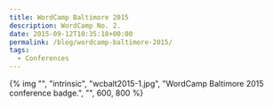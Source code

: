 ```yaml
---
title: WordCamp Baltimore 2015
description: WordCamp No. 2.
date: 2015-09-12T10:35:18+00:00
permalink: /blog/wordcamp-baltimore-2015/
tags:
  - Conferences
---
```


{% img "", "intrinsic", "wcbalt2015-1.jpg", "WordCamp Baltimore 2015 conference badge.", "", 600, 800 %}
